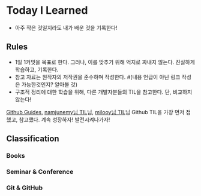 # Today I Learned
* 아주 작은 것일지라도 내가 배운 것을 기록한다!

## Rules
* 1일 1커밋을 목표로 한다. 그러나, 이를 맞추기 위해 억지로 짜내지 않는다. 진실하게 학습하고, 기록한다.
* 참고 자료는 원작자의 저작권을 준수하며 작성한다. 
#(내용 언급이 아닌 링크 작성은 가능한것인지? 알아볼 것)
* 구조적 정리에 대한 학습을 위해, 다른 개발자분들의 TIL을 참고한다. 단, 비교하지 않는다!

[Github Guides](https://guides.github.com/features/mastering-markdown/), 
[namjunemy님 TIL](https://github.com/namjunemy/TIL#readme)님, [milooy님 TIL](https://github.com/milooy/TIL)님 Github TIL을 가장 먼저 접했고, 참고했다.
계속 성장하자! 발전시켜나가자!

## Classification
### Books
### Seminar & Conference
### Git & GitHub